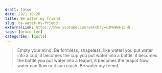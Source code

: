 ```yaml
---
draft: false
date: 2021-10-20
title: Be water my friend
slug: be-water-my-friend
externalLink: https://www.youtube.com/watch?v=cJMwBwFj5nQ
tags: [bruce lee]
categories: [quote]
---
```


> Empty your mind.
> Be formless, shapeless, like water!
> you put water into a cup, it becomes the cup
> you put water into a bottle, it becomes the bottle
> you put water into a teapot, it becomes the teapot
> Now water can flow or it can crash.
> Be water my friend.
